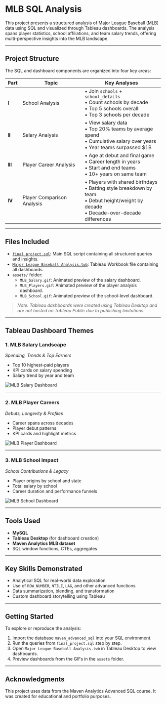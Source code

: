 # MLB SQL Analysis

This project presents a structured analysis of Major League Baseball (MLB) data using SQL and visualized through Tableau dashboards. The analysis spans player statistics, school affiliations, and team salary trends, offering multi-perspective insights into the MLB landscape.

---

## Project Structure

The SQL and dashboard components are organized into four key areas:

| Part | Topic | Key Analyses |
|------|-------|--------------|
| **I** | School Analysis | • Join `schools` + `school_details`<br>• Count schools by decade<br>• Top 5 schools overall<br>• Top 3 schools per decade |
| **II** | Salary Analysis | • View salary data<br>• Top 20% teams by average spend<br>• Cumulative salary over years<br>• Year teams surpassed $1B |
| **III** | Player Career Analysis | • Age at debut and final game<br>• Career length in years<br>• Start and end teams<br>• 10+ years on same team |
| **IV** | Player Comparison Analysis | • Players with shared birthdays<br>• Batting style breakdown by team<br>• Debut height/weight by decade<br>• Decade-over-decade differences |

---

## Files Included

- [`final_project.sql`](final_project.sql): Main SQL script containing all structured queries and insights.
- [`Major League Baseball Analysis.twb`](assets/Major%20League%20Baseball%20Analysis.twb): Tableau Workbook file containing all dashboards.
- `assets/` folder:
  - `MLB_Salary.gif`: Animated preview of the salary dashboard.
  - `MLB_Players.gif`: Animated preview of the player analysis dashboard.
  - `MLB_School.gif`: Animated preview of the school-level dashboard.

> _Note: Tableau dashboards were created using Tableau Desktop and are not hosted on Tableau Public due to publishing limitations._

---

## Tableau Dashboard Themes

### 1. MLB Salary Landscape  
_Spending, Trends & Top Earners_

- Top 10 highest-paid players  
- KPI cards on salary spending  
- Salary trend by year and team  

![MLB Salary Dashboard](assets/MLB_Salary.gif)

---

### 2. MLB Player Careers  
_Debuts, Longevity & Profiles_

- Career spans across decades  
- Player debut patterns  
- KPI cards and highlight metrics  

![MLB Player Dashboard](assets/MLB_Players.gif)

---

### 3. MLB School Impact  
_School Contributions & Legacy_

- Player origins by school and state  
- Total salary by school  
- Career duration and performance funnels  

![MLB School Dashboard](assets/MLB_School.gif)

---

## Tools Used

- **MySQL** 
- **Tableau Desktop** (for dashboard creation)  
- **Maven Analytics MLB dataset**  
- SQL window functions, CTEs, aggregates  

---

## Key Skills Demonstrated

- Analytical SQL for real-world data exploration  
- Use of `ROW_NUMBER`, `NTILE`, `LAG`, and other advanced functions  
- Data summarization, blending, and transformation  
- Custom dashboard storytelling using Tableau  

---

## Getting Started

To explore or reproduce the analysis:

1. Import the database `maven_advanced_sql` into your SQL environment.  
2. Run the queries from `final_project.sql` step by step.  
3. Open `Major League Baseball Analysis.twb` in Tableau Desktop to view dashboards.  
4. Preview dashboards from the GIFs in the `assets` folder.  

---

## Acknowledgments

This project uses data from the Maven Analytics Advanced SQL course. It was created for educational and portfolio purposes.
